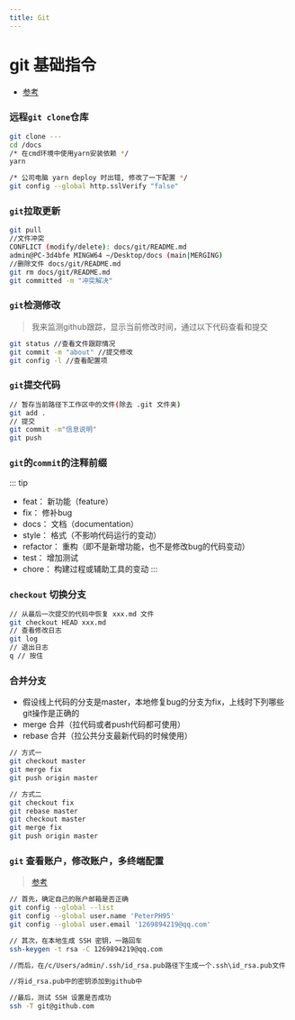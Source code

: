 ```yaml
---
title: Git
---
```


# git 基础指令
- [参考](https://juejin.cn/post/6844903586120335367)

### 远程`git clone`仓库
``` bash
git clone ---
cd /docs
/* 在cmd环境中使用yarn安装依赖 */
yarn

/* 公司电脑 yarn deploy 时出错, 修改了一下配置 */
git config --global http.sslVerify "false"
```

### `git`拉取更新
``` bash
git pull
//文件冲突 
CONFLICT (modify/delete): docs/git/README.md
admin@PC-3d4bfe MINGW64 ~/Desktop/docs (main|MERGING)
//删除文件 docs/git/README.md
git rm docs/git/README.md
git committed -m "冲突解决"
```
### `git`检测修改
> 我来监测github跟踪，显示当前修改时间，通过以下代码查看和提交
``` bash
git status //查看文件跟踪情况
git commit -m "about" //提交修改
git config -l //查看配置项
```

### `git`提交代码
``` bash
// 暂存当前路径下工作区中的文件(除去 .git 文件夹)
git add .
// 提交
git commit -m"信息说明"
git push
```

### `git`的`commit`的注释前缀
::: tip
- feat：     新功能（feature）
- fix：      修补bug
- docs：     文档（documentation）
- style：    格式（不影响代码运行的变动）
- refactor： 重构（即不是新增功能，也不是修改bug的代码变动）
- test：     增加测试
- chore：    构建过程或辅助工具的变动
:::

### `checkout` 切换分支
``` bash
// 从最后一次提交的代码中恢复 xxx.md 文件
git checkout HEAD xxx.md
// 查看修改日志
git log
// 退出日志
q // 按住
```

### 合并分支
- 假设线上代码的分支是master，本地修复bug的分支为fix，上线时下列哪些git操作是正确的
- merge 合并（拉代码或者push代码都可使用）
- rebase 合并（拉公共分支最新代码的时候使用）
```bash
// 方式一
git checkout master
git merge fix
git push origin master

// 方式二
git checkout fix
git rebase master
git checkout master
git merge fix
git push origin master
```

### `git` 查看账户，修改账户，多终端配置
> [参考](https://blog.csdn.net/helloasimo/article/details/123778112?ops_request_misc=%257B%2522request%255Fid%2522%253A%2522166374032816781432996870%2522%252C%2522scm%2522%253A%252220140713.130102334..%2522%257D&request_id=166374032816781432996870&biz_id=0&utm_medium=distribute.pc_search_result.none-task-blog-2~all~top_click~default-1-123778112-null-null.142^v48^pc_rank_34_queryrelevant25,201^v3^control_1&utm_term=git%40github.com%3A%20Permission%20denied%20%28publickey%29.&spm=1018.2226.3001.4187)

``` bash 
// 首先，确定自己的账户邮箱是否正确
git config --global --list
git config --global user.name 'PeterPH95'
git config --global user.email '1269894219@qq.com'

// 其次，在本地生成 SSH 密钥，一路回车
ssh-keygen -t rsa -C 1269894219@qq.com

//而后，在/c/Users/admin/.ssh/id_rsa.pub路径下生成一个.ssh\id_rsa.pub文件

//将id_rsa.pub中的密钥添加到github中

//最后，测试 SSH 设置是否成功
ssh -T git@github.com
```
